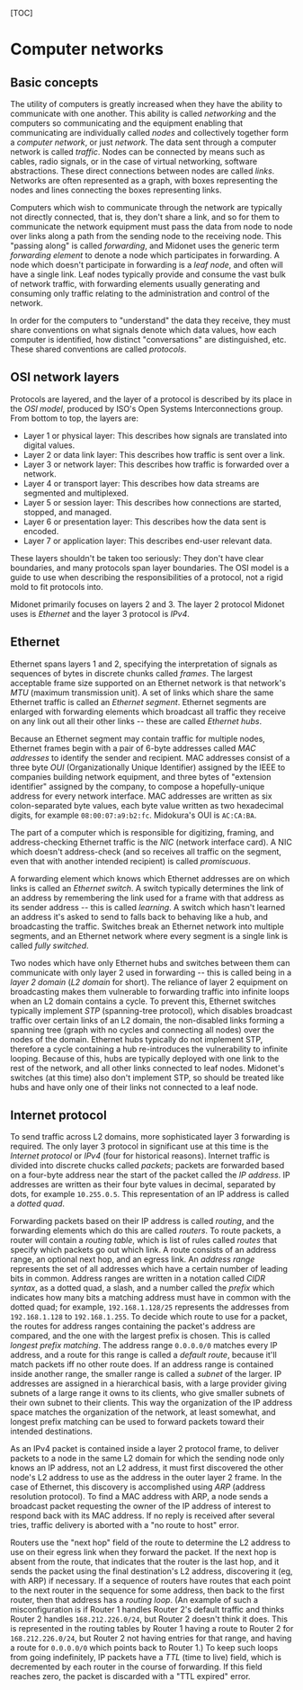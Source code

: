 <!---
Copyright 2012 Midokura Inc.
Generate HTML with:  
        markdown_py networking-basics.md -f networking-basics.html -x toc
-->

[TOC]

# Computer networks


## Basic concepts

The utility of computers is greatly increased when they have the ability
to communicate with one another.  This ability is called *networking*
and the computers so communicating and the equipment enabling that
communicating are individually called *nodes* and collectively together
form a *computer network*, or just *network*.  The data sent through
a computer network is called *traffic*.
Nodes can be connected by means such as cables, radio signals, or in
the case of virtual networking, software abstractions.  These direct
connections between nodes are called *links*.
Networks are often represented as a graph, with boxes representing the
nodes and lines connecting the boxes representing links.

Computers which wish
to communicate through the network are typically not directly connected,
that is, they don't share a link, and so for them to communicate the
network equipment must pass the data from node to node over links along
a path from the sending node to the receiving node.  This "passing along"
is called *forwarding*, and Midonet uses the generic term *forwarding
element* to denote a node which participates in forwarding.  A node which
doesn't participate in forwarding is a *leaf node*, and often will have
a single link.  Leaf nodes typically provide and consume the vast bulk
of network traffic, with forwarding elements usually generating and
consuming only traffic relating to the administration and control of the
network.

In order for the computers to "understand" the data they receive, they
must share conventions on what signals denote which data values, how
each computer is identified, how distinct "conversations" are distinguished,
etc.  These shared conventions are called *protocols*.

## OSI network layers

Protocols are layered, and the layer of a protocol is described by its
place in the *OSI model*, produced by ISO's Open Systems Interconnections
group.  From bottom to top, the layers are:

- Layer 1 or physical layer:
	This describes how signals are translated into digital values.
- Layer 2 or data link layer:
	This describes how traffic is sent over a link.
- Layer 3 or network layer:
	This describes how traffic is forwarded over a network.
- Layer 4 or transport layer:
	This describes how data streams are segmented and multiplexed.
- Layer 5 or session layer:
	This describes how connections are started, stopped, and managed.
- Layer 6 or presentation layer:
	This describes how the data sent is encoded.
- Layer 7 or application layer:
	This describes end-user relevant data.

These layers shouldn't be taken too seriously:  They don't have clear
boundaries, and many protocols span layer boundaries.  The OSI model is
a guide to use when describing the responsibilities of a protocol, not
a rigid mold to fit protocols into.

Midonet primarily focuses on layers 2 and 3.  The layer 2 protocol Midonet
uses is *Ethernet* and the layer 3 protocol is *IPv4*.

## Ethernet

Ethernet spans layers 1 and 2, specifying the interpretation of signals as
sequences of bytes in discrete chunks called *frames*.  The largest acceptable
frame size supported on an Ethernet network is that network's *MTU* (maximum
transmission unit).  A set of links which share the same Ethernet traffic
is called an *Ethernet segment*.  Ethernet segments are enlarged with
forwarding elements which broadcast all traffic they receive on any link
out all their other links -- these are called *Ethernet hubs*.

Because
an Ethernet segment may contain traffic for multiple nodes, Ethernet frames
begin with a pair of 6-byte addresses called *MAC addresses* to identify
the sender and recipient.  MAC addresses consist of a three byte *OUI*
(Organizationally Unique Identifier) assigned by the IEEE to companies
building network equipment, and three bytes of "extension identifier" assigned
by the company, to compose a hopefully-unique address for every network
interface.  MAC addresses are written as six colon-separated byte values,
each byte value written as two hexadecimal digits, for example
`08:00:07:a9:b2:fc`.  Midokura's OUI is `AC:CA:BA`.

The part of a computer which is responsible for digitizing, framing, and
address-checking Ethernet traffic is the *NIC* (network interface card).
A NIC which doesn't address-check (and so receives all traffic on the
segment, even that with another intended recipient) is called *promiscuous*.

A forwarding
element which knows which Ethernet addresses are on which links is called
an *Ethernet switch*.  A switch typically determines the link of an address
by remembering the link used for a frame with that address as its sender
address -- this is called *learning*.  A switch which hasn't learned an
address it's asked to send to falls back to behaving like a hub, and
broadcasting the traffic.
Switches break an Ethernet network into multiple segments, and an Ethernet
network where every segment is a single link is called *fully switched*.

Two nodes which have only Ethernet hubs and switches between them can
communicate with only layer 2 used in forwarding -- this is called
being in a *layer 2 domain* (*L2 domain* for short).  The reliance of
layer 2 equipment on broadcasting makes them vulnerable to forwarding
traffic into infinite loops when an L2 domain contains a cycle.  To prevent
this, Ethernet switches typically implement *STP* (spanning-tree protocol),
which disables broadcast traffic over certain links of an L2 domain,
the non-disabled links forming a spanning tree (graph with no cycles
and connecting all nodes) over the nodes of the domain.  Ethernet hubs
typically do not implement STP, therefore a cycle containing a hub
re-introduces the vulnerability to infinite looping.  Because of this,
hubs are typically deployed with one link to the rest of the network, and
all other links connected to leaf nodes.  Midonet's switches (at this time)
also don't implement STP, so should be treated like hubs and have only
one of their links not connected to a leaf node.

## Internet protocol

To send traffic across L2 domains, more sophisticated layer 3 forwarding
is required.  The only layer 3 protocol in significant use at this time
is the *Internet protocol* or *IPv4* (four for historical reasons).
Internet traffic is divided into discrete chucks called *packets*;
packets are forwarded based on a four-byte address near the start of
the packet called the *IP address*.  IP addresses are written as their
four byte values in decimal, separated by dots, for example `10.255.0.5`.
This representation of an IP address is called a *dotted quad*.

Forwarding packets based on their IP address is called *routing*, and
the forwarding elements which do this are called *routers*.  To route
packets, a router will contain a *routing table*, which is list of rules
called *routes* that specify which packets go out which link.  A route
consists of an address range, an optional next hop, and an egress link.
An *address range* represents the set of all addresses which have a certain
number of leading bits in common.  Address ranges are written in a notation
called *CIDR syntax*, as a dotted
quad, a slash, and a number called the *prefix* which indicates how many
bits a matching address
must have in common with the dotted quad; for example, `192.168.1.128/25`
represents the addresses from `192.168.1.128` to `192.168.1.255`.
To decide which route to use for a packet, the routes for address ranges
containing the packet's address are compared, and the one with the largest
prefix is chosen.  This is called *longest prefix matching*.
The address range `0.0.0.0/0` matches every IP address, and a route for
this range is called a *default route*, because it'll match packets iff
no other route does.
If an address range is contained inside another range, the smaller range
is called a *subnet* of the larger.  IP addresses are assigned in a
hierarchical basis, with a large provider giving subnets of a large range
it owns to its clients, who give smaller subnets of their own subnet to
their clients.  This way the organization of the IP address space matches
the organization of the network, at least somewhat, and longest prefix matching
can be used to forward packets toward their intended destinations.

As an IPv4 packet is contained inside a layer 2 protocol frame, to deliver
packets to a node in the same L2 domain for which the sending node only knows
an IP address, not an L2 address, it must first discovered the other node's
L2 address to use as the address in the outer layer 2 frame.  In the case
of Ethernet, this discovery is accomplished using *ARP* (address resolution
protocol).  To find a MAC address with ARP, a node sends a broadcast packet
requesting the owner of the IP address of interest to respond back with its
MAC address.  If no reply is received after several tries, traffic delivery
is aborted with a "no route to host" error.

Routers use the "next hop" field of the route to determine the L2 address
to use on their egress link when they forward the packet.  If the next hop
is absent from the route, that indicates that the router is the last hop,
and it sends the packet using the final destination's L2 address, discovering
it (eg, with ARP) if necessary.  If a sequence of routers have routes that
each point to the next router in the sequence for some address, then back to
the first router, then that address has a *routing loop*.  (An example of
such a misconfiguration is if Router 1 handles Router 2's default traffic
and thinks Router 2 handles `168.212.226.0/24`, but Router 2 doesn't think it
does.  This is represented in the routing tables
by Router 1 having a route to Router 2 for `168.212.226.0/24`, but
Router 2 not having
entries for that range, and having a route for `0.0.0.0/0` which points
back to Router 1.)  To keep such loops from going indefinitely, IP packets
have a *TTL* (time to live) field, which is decremented by each router in
the course of forwarding.  If this field reaches zero, the packet is discarded
with a "TTL expired" error.

